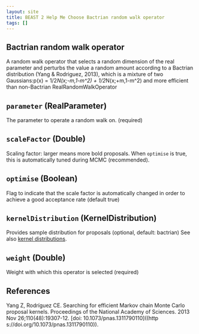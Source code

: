 ```yaml
---
layout: site
title: BEAST 2 Help Me Choose Bactrian random walk operator
tags: []
---
```


## Bactrian random walk operator

A random walk operator that selects a random dimension of the real parameter and perturbs the value a random amount according to a Bactrian distribution (Yang & Rodriguez, 2013), which is a mixture of two Gaussians:p(x) = 1/2*N(x;-m,1-m^2) + 1/2*N(x;+m,1-m^2) and more efficient than non-Bactrian RealRandomWalkOperator

## `parameter` (RealParameter)

The parameter to operate a random walk on. (required)

## `scaleFactor` (Double)

Scaling factor: larger means more bold proposals.
When `optimise` is true, this is automatically tuned during MCMC (recommended).

## `optimise` (Boolean)

Flag to indicate that the scale factor is automatically changed in order to achieve a good acceptance rate (default true)

## `kernelDistribution` (KernelDistribution)

Provides sample distribution for proposals (optional, default: bactrian)
See also [kernel distributions](/Operators/BactrianDistribution/index/).

## `weight` (Double)

Weight with which this operator is selected (required)

## References

Yang Z, Rodríguez CE. Searching for efficient Markov chain Monte Carlo proposal kernels. Proceedings of the National Academy of Sciences. 2013 Nov 26;110(48):19307-12. [doi: 10.1073/pnas.1311790110]((http
s://doi.org/10.1073/pnas.1311790110)).
